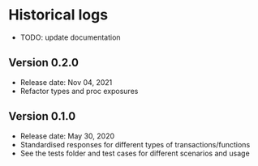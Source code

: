# Historical logs

- TODO: update documentation


## Version 0.2.0

- Release date: Nov 04, 2021
- Refactor types and proc exposures

## Version 0.1.0

- Release date: May 30, 2020
- Standardised responses for different types of transactions/functions
- See the tests folder and test cases for different scenarios and usage
